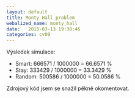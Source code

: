 ```yaml
---
layout: default
title: Monty Hall problem
webalized_name: monty_hall
date:   2015-03-13 19:38:46
categories: cv09
---
```


Výsledek simulace:

* Smart: 666571 / 1000000 = 66.6571 %
* Stay: 333429 / 1000000 = 33.3429 %
* Random: 500586 / 1000000 = 50.0586 %

Zdrojový kód jsem se snažil pěkně okomentovat.

<script src="http://gist-it.appspot.com/github/OndrejSlamecka/iv122/blob/gh-pages/assets/prob_stats/mh.py?slice=5:"></script>


